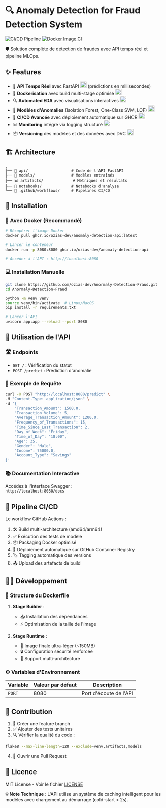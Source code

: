 # 🔍 Anomaly Detection for Fraud Detection System

![CI/CD Pipeline](https://github.com/ozias-dev/Anormaly-Detection-Fraud/actions/workflows/build.yml/badge.svg)
[![Docker Image CI](https://img.shields.io/github/actions/workflow/status/ozias-dev/Anormaly-Detection-Fraud/build.yml?label=Docker%20Build)](https://github.com/ozias-dev/Anormaly-Detection-Fraud/pkgs/container/anomaly-detection-api)

🛡️ Solution complète de détection de fraudes avec API temps réel et pipeline MLOps.

## ✨ Features

- 🚀 **API Temps Réel** avec FastAPI <img src="https://fastapi.tiangolo.com/img/favicon.png" width="20"> (prédictions en millisecondes)
- 🐳 **Dockerisation** avec build multi-stage optimisé <img src="https://www.docker.com/favicon.ico" width="20">
- 🔍 **Automated EDA** avec visualisations interactives <img src="https://pandas.pydata.org/static/img/favicon.ico" width="20">
- 🤖 **Modèles d'Anomalies** (Isolation Forest, One-Class SVM, LOF) <img src="https://scikit-learn.org/stable/_static/scikit-learn-logo-small.png" width="20">
- 🔄 **CI/CD Avancée** avec déploiement automatique sur GHCR <img src="https://github.githubassets.com/favicons/favicon.png" width="20">
- 📊 **Monitoring** intégré via logging structuré <img src="https://www.python.org/static/favicon.ico" width="20">
- 📦 **Versioning** des modèles et des données avec DVC <img src="https://dvc.org/favicon.ico" width="20">

## 🏗️ Architecture

```
.
├── 📁 api/                   # Code de l'API FastAPI
├── 🤖 models/                # Modèles entraînés
├── 📊 artifacts/             # Métriques et résultats
├── 📓 notebooks/             # Notebooks d'analyse
└── 🔄 .github/workflows/     # Pipelines CI/CD
```

## 🚀 Installation

### 🐳 Avec Docker (Recommandé)

```bash
# Récupérer l'image Docker
docker pull ghcr.io/ozias-dev/anomaly-detection-api:latest

# Lancer le conteneur
docker run -p 8080:8080 ghcr.io/ozias-dev/anomaly-detection-api

# Accéder à l'API : http://localhost:8080
```

### 💻 Installation Manuelle

```bash
git clone https://github.com/ozias-dev/Anormaly-Detection-Fraud.git
cd Anormaly-Detection-Fraud

python -m venv venv
source venv/bin/activate  # Linux/MacOS
pip install -r requirements.txt

# Lancer l'API
uvicorn app:app --reload --port 8080
```

## 🎯 Utilisation de l'API

### 🛣️ Endpoints

- `GET /` : Vérification du statut
- `POST /predict` : Prédiction d'anomalie

### 📝 Exemple de Requête

```bash
curl -X POST "http://localhost:8080/predict" \
-H "Content-Type: application/json" \
-d '{
    "Transaction_Amount": 1500.0,
    "Transaction_Volume": 5,
    "Average_Transaction_Amount": 1200.0,
    "Frequency_of_Transactions": 15,
    "Time_Since_Last_Transaction": 2,
    "Day_of_Week": "Friday",
    "Time_of_Day": "18:00",
    "Age": 35,
    "Gender": "Male",
    "Income": 75000.0,
    "Account_Type": "Savings"
}'
```

### 📚 Documentation Interactive

Accédez à l'interface Swagger :  
`http://localhost:8080/docs`

## 🔄 Pipeline CI/CD

Le workflow GitHub Actions :
1. 🛠 Build multi-architecture (amd64/arm64)
2. ✅ Exécution des tests de modèle
3. 📦 Packaging Docker optimisé
4. 🚀 Déploiement automatique sur GitHub Container Registry
5. 🏷 Tagging automatique des versions
6. 📤 Upload des artefacts de build

## 👨‍💻 Développement

### 🐳 Structure du Dockerfile

1. **Stage Builder** :
   - 📥 Installation des dépendances
   - ⚡ Optimisation de la taille de l'image

2. **Stage Runtime** :
   - 🚀 Image finale ultra-léger (~150MB)
   - 🔒 Configuration sécurité renforcée
   - 💪 Support multi-architecture

### ⚙️ Variables d'Environnement

| Variable | Valeur par défaut | Description |
|----------|-------------------|-------------|
| `PORT`   | 8080              | Port d'écoute de l'API |

## 🤝 Contribution

1. 🌿 Créer une feature branch
2. ✅ Ajouter des tests unitaires
3. 🔍 Vérifier la qualité du code :
```bash
flake8 --max-line-length=120 --exclude=venv,artifacts,models
```
4. 📮 Ouvrir une Pull Request

## 📄 Licence

MIT License - Voir le fichier [LICENSE](LICENSE)


**💡 Note Technique** : L'API utilise un système de caching intelligent pour les modèles avec chargement au démarrage (cold-start < 2s).
